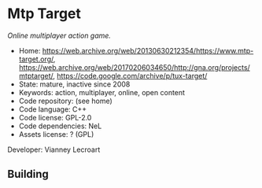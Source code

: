 # Mtp Target

_Online multiplayer action game._

- Home: https://web.archive.org/web/20130630212354/https://www.mtp-target.org/, https://web.archive.org/web/20170206034650/http://gna.org/projects/mtptarget/, https://code.google.com/archive/p/tux-target/
- State: mature, inactive since 2008
- Keywords: action, multiplayer, online, open content
- Code repository: (see home)
- Code language: C++
- Code license: GPL-2.0
- Code dependencies: NeL
- Assets license: ? (GPL)

Developer: Vianney Lecroart

## Building
